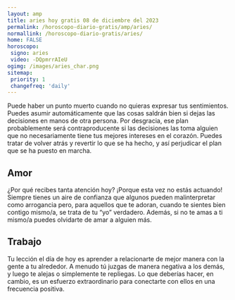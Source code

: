 ```yaml
---
layout: amp
title: aries hoy gratis 08 de diciembre del 2023 
permalink: /horoscopo-diario-gratis/amp/aries/
normallink: /horoscopo-diario-gratis/aries/
home: FALSE
horoscopo:
 signo: aries
 video: -DQpmrrAIeU
ogimg: /images/aries_char.png
sitemap:
 priority: 1
 changefreq: 'daily'
---
```



Puede haber un punto muerto cuando no quieras expresar tus sentimientos. Puedes asumir automáticamente que las cosas saldrán bien si dejas las decisiones en manos de otra persona. Por desgracia, ese plan probablemente será contraproducente si las decisiones las toma alguien que no necesariamente tiene tus mejores intereses en el corazón. Puedes tratar de volver atrás y revertir lo que se ha hecho, y así perjudicar el plan que se ha puesto en marcha.

## Amor

¿Por qué recibes tanta atención hoy? ¡Porque esta vez no estás actuando! Siempre tienes un aire de confianza que algunos pueden malinterpretar como arrogancia pero, para aquellos que te adoran, cuando te sientes bien contigo mismo/a, se trata de tu “yo” verdadero. Además, si no te amas a ti mismo/a puedes olvidarte de amar a alguien más.

## Trabajo

Tu lección el día de hoy es aprender a relacionarte de mejor manera con la gente a tu alrededor. A menudo tú juzgas de manera negativa a los demás, y luego te alejas o simplemente te repliegas. Lo que deberías hacer, en cambio, es un esfuerzo extraordinario para conectarte con ellos en una frecuencia positiva.